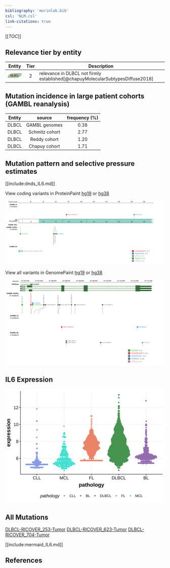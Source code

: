 ```yaml
---
bibliography: 'morinlab.bib'
csl: 'NLM.csl'
link-citations: true
---
```

[[_TOC_]]


## Relevance tier by entity

|Entity|Tier|Description                              |
|:------:|:----:|-----------------------------------------|
|![DLBCL](images/icons/DLBCL_tier2.png) |2   |relevance in DLBCL not firmly established[@chapuyMolecularSubtypesDiffuse2018]|

## Mutation incidence in large patient cohorts (GAMBL reanalysis)

|Entity|source        |frequency (%)|
|:------:|:--------------:|:-------------:|
|DLBCL |GAMBL genomes |0.38         |
|DLBCL |Schmitz cohort|2.77         |
|DLBCL |Reddy cohort  |1.20         |
|DLBCL |Chapuy cohort |1.71         |

## Mutation pattern and selective pressure estimates

[[include:dnds_IL6.md]]




View coding variants in ProteinPaint [hg19](https://morinlab.github.io/LLMPP/GAMBL/IL6_protein.html)  or [hg38](https://morinlab.github.io/LLMPP/GAMBL/IL6_protein_hg38.html)

![](images/proteinpaint/IL6_NM_000600.svg)

View all variants in GenomePaint [hg19](https://morinlab.github.io/LLMPP/GAMBL/IL6.html)  or [hg38](https://morinlab.github.io/LLMPP/GAMBL/IL6_hg38.html)

![](images/proteinpaint/IL6.svg)

## IL6 Expression
![](images/gene_expression/IL6_by_pathology.svg)
<!-- ORIGIN: chapuyMolecularSubtypesDiffuse2018b -->
<!-- DLBCL: chapuyMolecularSubtypesDiffuse2018b -->

## All Mutations

[DLBCL-RICOVER_253-Tumor](https://bcgsc.ca/downloads/morinlab/GAMBL/Chapuy_2018/DLBCL-RICOVER_253-Tumor.html)
[DLBCL-RICOVER_623-Tumor](https://bcgsc.ca/downloads/morinlab/GAMBL/Chapuy_2018/DLBCL-RICOVER_623-Tumor.html)
[DLBCL-RICOVER_704-Tumor](https://bcgsc.ca/downloads/morinlab/GAMBL/Chapuy_2018/DLBCL-RICOVER_704-Tumor.html)

[[include:mermaid_IL6.md]]

## References

